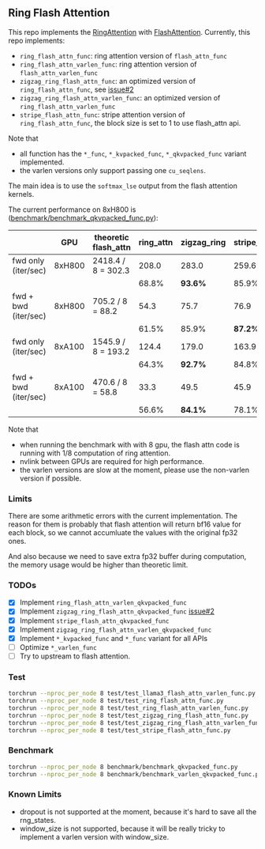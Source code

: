 ## Ring Flash Attention

This repo implements the [RingAttention](https://github.com/lhao499/RingAttention) with [FlashAttention](https://github.com/Dao-AILab/flash-attention). Currently, this repo implements:

- `ring_flash_attn_func`: ring attention version of `flash_attn_func`
- `ring_flash_attn_varlen_func`: ring attention version of `flash_attn_varlen_func`
- `zigzag_ring_flash_attn_func`: an optimized version of `ring_flash_attn_func`, see [issue#2](https://github.com/zhuzilin/ring-flash-attention/issues/2)
- `zigzag_ring_flash_attn_varlen_func`: an optimized version of `ring_flash_attn_varlen_func`
- `stripe_flash_attn_func`: stripe attention version of `ring_flash_attn_func`, the block size is set to 1 to use flash_attn api.

Note that

- all function has the `*_func`, `*_kvpacked_func`, `*_qkvpacked_func` variant implemented.
- the varlen versions only support passing one `cu_seqlens`.

The main idea is to use the `softmax_lse` output from the flash attention kernels.

The current performance on 8xH800 is ([benchmark/benchmark_qkvpacked_func.py](benchmark/benchmark_qkvpacked_func.py)):

|                      | GPU    | theoretic flash_attn | ring_attn | zigzag_ring | stripe_attn |
| -------------------- | ------ | -------------------- | --------- | ----------- | ----------- |
| fwd only (iter/sec)  | 8xH800 | 2418.4 / 8 = 302.3   | 208.0     | 283.0       | 259.6       |
|                      |        |                      | 68.8%     | **93.6%**   | 85.9%       |
| fwd + bwd (iter/sec) | 8xH800 | 705.2 / 8 = 88.2     | 54.3      | 75.7        | 76.9        |
|                      |        |                      | 61.5%     | 85.9%       | **87.2%**   |
| fwd only (iter/sec)  | 8xA100 | 1545.9 / 8 = 193.2   | 124.4     | 179.0       | 163.9       |
|                      |        |                      | 64.3%     | **92.7%**   | 84.8%       |
| fwd + bwd (iter/sec) | 8xA100 | 470.6 / 8 = 58.8     | 33.3      | 49.5        | 45.9        |
|                      |        |                      | 56.6%     | **84.1%**   | 78.1%       |

Note that
- when running the benchmark with with 8 gpu, the flash attn code is running with 1/8 computation of ring attention.
- nvlink between GPUs are required for high performance.
- the varlen versions are slow at the moment, please use the non-varlen version if possible.

### Limits

There are some arithmetic errors with the current implementation. The reason for them is probably that flash attention will return bf16 value for each block, so we cannot accumluate the values with the original fp32 ones.

And also because we need to save extra fp32 buffer during computation, the memory usage would be higher than theoretic limit.

### TODOs

- [x] Implement `ring_flash_attn_varlen_qkvpacked_func`
- [x] Implement `zigzag_ring_flash_attn_qkvpacked_func` [issue#2](https://github.com/zhuzilin/ring-flash-attention/issues/2)
- [x] Implement `stripe_flash_attn_qkvpacked_func`
- [x] Implement `zigzag_ring_flash_attn_varlen_qkvpacked_func`
- [x] Implement `*_kvpacked_func` and `*_func` variant for all APIs
- [ ] Optimize `*_varlen_func`
- [ ] Try to upstream to flash attention.

### Test

```bash
torchrun --nproc_per_node 8 test/test_llama3_flash_attn_varlen_func.py
torchrun --nproc_per_node 8 test/test_ring_flash_attn_func.py
torchrun --nproc_per_node 8 test/test_ring_flash_attn_varlen_func.py
torchrun --nproc_per_node 8 test/test_zigzag_ring_flash_attn_func.py
torchrun --nproc_per_node 8 test/test_zigzag_ring_flash_attn_varlen_func.py
torchrun --nproc_per_node 8 test/test_stripe_flash_attn_func.py
```

### Benchmark

```bash
torchrun --nproc_per_node 8 benchmark/benchmark_qkvpacked_func.py
torchrun --nproc_per_node 8 benchmark/benchmark_varlen_qkvpacked_func.py
```

### Known Limits

- dropout is not supported at the moment, because it's hard to save all the rng_states.
- window_size is not supported, because it will be really tricky to implement a varlen version with window_size.